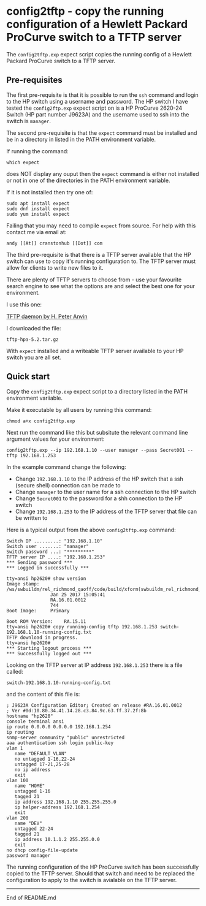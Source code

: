 # config2tftp - copy the running configuration of a Hewlett Packard ProCurve switch to a TFTP server

The `config2tftp.exp` expect script copies the running config of a Hewlett Packard ProCurve switch to
a TFTP server.

## Pre-requisites

The first pre-requisite is that it is possible to run the `ssh` command and login
to the HP switch using a username and password. The HP switch I have tested the
`config2ftp.exp` expect script on is a HP ProCurve 2620-24 Switch (HP part number J9623A)
and the username used to ssh into the switch is `manager`.

The second pre-requisite is that the `expect` command must be installed
and be in a directory in listed in the PATH environment variable.

If running the command:

```
which expect
```

does NOT display any ouput then the `expect` command is either not
installed or not in one of the directories in the PATH environment
variable.

If it is not installed then try one of:

```
sudo apt install expect
sudo dnf install expect
sudo yum install expect
```

Failing that you may need to compile `expect` from source. For help with this contact me via email at:

```
andy [[At]] cranstonhub [[Dot]] com
```

The third pre-requisite is that there is a TFTP server available that
the HP switch can use to copy it's running configuration to.
The TFTP server must allow for clients to write new files to it.

There are plenty of TFTP servers to choose from - use your favourite search engine to see
what the options are and select the best one for your environment.

I use this one:

[TFTP daemon by H. Peter Anvin](https://mirrors.edge.kernel.org/pub/software/network/tftp/tftp-hpa/)

I downloaded the file:

```
tftp-hpa-5.2.tar.gz
```

With `expect` installed and a writeable TFTP server available to your HP
switch you are all set.


## Quick start

Copy the `config2tftp.exp` expect script to a directory listed in the PATH
environment variiable.

Make it executable by all users by running this command:

```
chmod a+x config2tftp.exp
```

Next run the command like this but subsitute the relevant command line argument
values for your environment:

```
config2tftp.exp --ip 192.168.1.10 --user manager --pass Secret001 --tftp 192.168.1.253
```

In the example command change the following:

+ Change `192.168.1.10` to the IP address of the HP switch that a ssh (secure shell) connection can be made to
+ Change `manager` to the user name for a ssh connection to the HP switch
+ Change `Secret001` to the password for a shh connection to the HP switch
+ Change `192.168.1.253` to the IP address of the TFTP server that file can be written to

Here is a typical output from the above `config2tftp.exp` command:

```
Switch IP .........: "192.168.1.10"
Switch user .......: "manager"
Switch password ...: "*********"
TFTP server IP ....: "192.168.1.253"
*** Sending password ***
*** Logged in successfully ***

tty=ansi hp2620# show version
Image stamp:    /ws/swbuildm/rel_richmond_qaoff/code/build/xform(swbuildm_rel_richmond_qaoff_rel_richmond)
                Jan 25 2017 15:05:41
                RA.16.01.0012
                744
Boot Image:     Primary

Boot ROM Version:    RA.15.11
tty=ansi hp2620# copy running-config tftp 192.168.1.253 switch-192.168.1.10-running-config.txt
TFTP download in progress.
tty=ansi hp2620#
*** Starting logout process ***
*** Successfully logged out ***
```

Looking on the TFTP server at IP address `192.168.1.253` there is a file called:

```
switch-192.168.1.10-running-config.txt
```

and the content of this file is:

```
; J9623A Configuration Editor; Created on release #RA.16.01.0012
; Ver #0d:10.80.34.41.14.28.c3.84.9c.63.ff.37.2f:8b
hostname "hp2620"
console terminal ansi
ip route 0.0.0.0 0.0.0.0 192.168.1.254
ip routing
snmp-server community "public" unrestricted
aaa authentication ssh login public-key
vlan 1
   name "DEFAULT_VLAN"
   no untagged 1-16,22-24
   untagged 17-21,25-28
   no ip address
   exit
vlan 100
   name "HOME"
   untagged 1-16
   tagged 21
   ip address 192.168.1.10 255.255.255.0
   ip helper-address 192.168.1.254
   exit
vlan 200
   name "DEV"
   untagged 22-24
   tagged 21
   ip address 10.1.1.2 255.255.0.0
   exit
no dhcp config-file-update
password manager
```

The running configuration of the HP ProCurve switch has been successfully copied to the
TFTP server. Should that switch and need to be replaced the configuration to apply to the
switch is avialable on the TFTP server.

----------------
End of README.md
